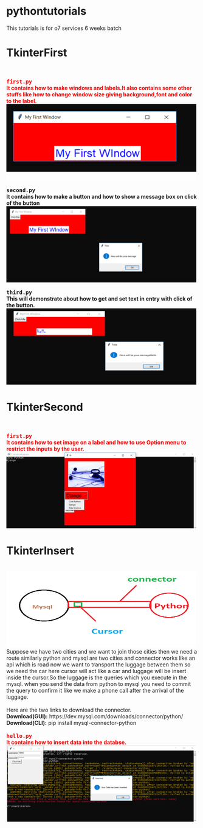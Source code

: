 # pythontutorials
This tutorials is for o7 services 6 weeks batch

<h1>TkinterFirst</h1>
<br/>


<b style="color:red"><kbd>first.py</kbd><br/>It contains how to make windows and labels.It also contains some other stuffs like how
to change window size giving background,font and color to the label.</b><br/>
<a href="TkinterFirst/first.py"><img src="screenshots/fist1.png" height="200" width="500"></a><br/>


<b><kbd>second.py</kbd><br/>It contains how to make a button and how to show a message box on click of the button</b>
<br/>
<a href="TkinterFirst/second.py"><img src="screenshots/first2.png" height="200" width="500"></a><br/>

<b><kbd>third.py</kbd><br/>This will demonstrate about how to get and set text in entry with click of the button.</b>
<br/>
<a href="TkinterFirst/third.py"><img src="screenshots/first3.png" height="200" width="500"></a><br/>

<h1>TkinterSecond</h1>
<br/>


<b style="color:red"><kbd>first.py</kbd><br/>It contains how to set image on a label and how to use Option menu to restrict the inputs by the user.</b><br/>
<a href="TkinterSecond/first.py"><img src="screenshots/scnd1.png" height="200" width="500"></a><br/>

<h1>TkinterInsert</h1>
<br/>
<img src="screenshots/connector.png" height="200" width="500">
Suppose we have two cities and we want to join those cities then we need a route similarly python and mysql are two cities and connector works like an api which is road now we want to transport the luggage between them so we need the car here cursor will act like a car and luggage will be insert inside the cursor.So the luggage is the queries which you execute in the mysql.
when you send the data from python to mysql you need to commit the query to confirm it like we make a phone call after the arrival of the luggage.
<br/><br/>
Here are the two links to download the connector.<br/>
<b>Download(GUI):</b> https://dev.mysql.com/downloads/connector/python/ <br/>
<b>Download(CLI):</b> pip install mysql-connector-python<br/><br/>
<b style="color:red"><kbd>hello.py</kbd><br/>It contains how to insert data into the databse.</b><br/>
<a href="TkinterInsert/hello.py"><img src="screenshots/insert1.png" height="200" width="500"></a><br/>
